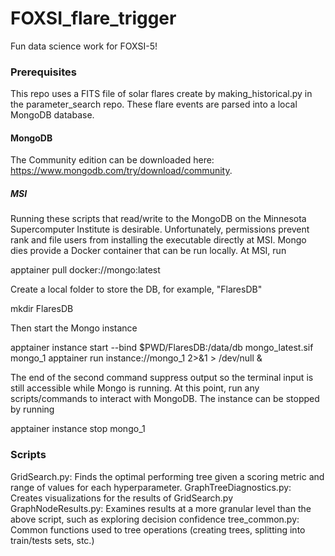 # FOXSI_flare_trigger
Fun data science work for FOXSI-5!

### Prerequisites

This repo uses a FITS file of solar flares create by making_historical.py in the parameter_search repo. These flare events are parsed into a local MongoDB database.

#### MongoDB
The Community edition can be downloaded here: https://www.mongodb.com/try/download/community.
##### MSI
Running these scripts that read/write to the MongoDB on the Minnesota Supercomputer Institute is desirable. Unfortunately, permissions prevent rank and file users from installing the executable directly at MSI. Mongo dies provide a Docker container that can be run locally. At MSI, run

apptainer pull docker://mongo:latest

Create a local folder to store the DB, for example, "FlaresDB"

mkdir FlaresDB

Then start the Mongo instance

apptainer instance start --bind $PWD/FlaresDB:/data/db mongo_latest.sif mongo_1
apptainer run instance://mongo_1 2>&1 > /dev/null &

The end of the second command suppress output so the terminal input is still accessible while Mongo is running. At this point, run any scripts/commands to interact with MongoDB. The instance can be stopped by running

apptainer instance stop mongo_1

### Scripts
GridSearch.py: Finds the optimal performing tree given a scoring metric and range of values for each hyperparameter.
GraphTreeDiagnostics.py: Creates visualizations for the results of GridSearch.py
GraphNodeResults.py: Examines results at a more granular level than the above script, such as exploring decision confidence
tree_common.py: Common functions used to tree operations (creating trees, splitting into train/tests sets, stc.)